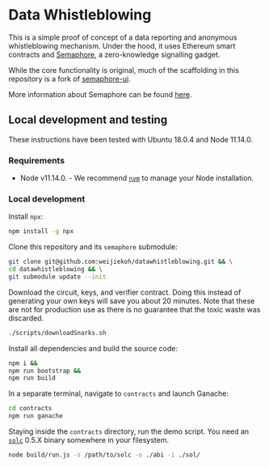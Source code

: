 # Data Whistleblowing

This is a simple proof of concept of a data reporting and anonymous
whistleblowing mechanism.  Under the hood, it uses Ethereum smart contracts and
[Semaphore](https://github.com/kobigurk/semaphore), a zero-knowledge signalling
gadget.

While the core functionality is original, much of the scaffolding in this
repository is a fork of
[semaphore-ui](https://github.com/weijiekoh/semaphore-ui).

More information about Semaphore can be found
[here](https://medium.com/coinmonks/to-mixers-and-beyond-presenting-semaphore-a-privacy-gadget-built-on-ethereum-4c8b00857c9b).

## Local development and testing

These instructions have been tested with Ubuntu 18.0.4 and Node 11.14.0.

### Requirements

- Node v11.14.0.
      - We recommend [`nvm`](https://github.com/nvm-sh/nvm) to manage your Node
        installation.

### Local development

Install `npx`:

```bash
npm install -g npx
```

Clone this repository and its `semaphore` submodule:

```bash
git clone git@github.com:weijiekoh/datawhistleblowing.git && \
cd datawhistleblowing && \
git submodule update --init
```

Download the circuit, keys, and verifier contract. Doing this instead of
generating your own keys will save you about 20 minutes. Note that these are
not for production use as there is no guarantee that the toxic waste was
discarded.

```bash
./scripts/downloadSnarks.sh
```

Install all dependencies and build the source code:

```bash
npm i &&
npm run bootstrap &&
npm run build
```

In a separate terminal, navigate to `contracts` and launch Ganache:

```bash
cd contracts
npm run ganache
```

Staying inside the `contracts` directory, run the demo script. You need an
[`solc`](https://github.com/ethereum/solidity) 0.5.X binary somewhere in your
filesystem.

```bash
node build/run.js -s /path/to/solc -o ./abi -i ./sol/
```
